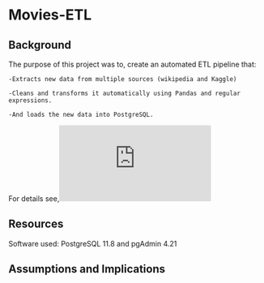 # Movies-ETL
## Background 
The purpose of this project was to, create an automated ETL pipeline that:

    -Extracts new data from multiple sources (wikipedia and Kaggle)

    -Cleans and transforms it automatically using Pandas and regular expressions.

    -And loads the new data into PostgreSQL.
    
For details see,![ETL_Code](https://github.com/Muzznah/Movies-ETL/blob/master/Challenge.py)
  
## Resources
Software used: PostgreSQL 11.8 and pgAdmin 4.21
## Assumptions and Implications
